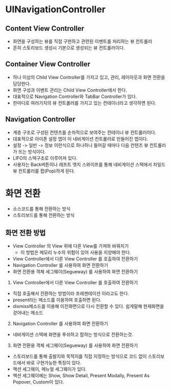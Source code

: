 # UINavigationController

## Content View Controller
- 화면을 구성하는 뷰를 직접 구현하고 관련된 이벤트를 처리하는 뷰 컨트롤러
- 흔히 스토리보드 생성시 기본으로 생성되는 뷰 컨트롤러이다.

## Container View Controller
- 하나 이상의 Child View Controller를 가지고 있고, 관리, 레이아웃과 화면 전환을 담당한다.
- 화면 구성과 이벤트 관리는 Child View Controller에서 한다.
- 대표적으로 Navigation Controller와 TabBar Controller가 있다.
- 한마디로 여러가지의 뷰 컨트롤러를 가지고 있는 컨테이너라고 생각하면 된다.

## Navigation Controller
- 계층 구조로 구성된 컨텐츠를 순차적으로 보여주는 컨테이너 뷰 컨트롤러이다.
- 대표적으로 아이폰 설정 앱이 이 네비게이션 컨트롤러로 만들어진 엡이다.
- 설정 -> 일반 -> 정보 이런식으로 하나하나 들어갈 때마다 다음 컨텐츠 뷰 컨트롤러가 뜨는 방식이다. 
- LIFO의 스텍구조로 이루어져 있다.
- 사용자는 Back버튼이나 레프트 엣지 스와이프를 통해 네비게이션 스택에서 차일드 뷰 컨트롤러를 팝(Pop)하게 된다.

# 화면 전환
- 소스코드를 통해 전환하는 방식
- 스토리보드를 통해 전환하는 방식

## 화면 전환 방법
- View Controller 의 View 위에 다른 View를 가져와 바꿔치기 
    - 이 방법은 메모리 누수의 위험이 있어 사용을 지양해야 한다.
- View Controller에서 다른 View Controller 를 호출하여 전환하기 
- Navigation Controller 를 사용하여 화면 전환하기
- 화면 전환용 객체 세그웨이(Segueway) 를 사용하여 화면 전환하기

1. View Controller에서 다른 View Controller 를 호출하여 전환하기 
- 직접 호출해서 전환하는 방법이라 프레젠테이션 이라고도 한다.
- present라는 메소드를 이용하여 호출하면 된다.
- dismiss메소드를 이용해 이전화면으로 다시 전환할 수 있다. 쉽게말해 현재화면을 걷어내는 메소드

2. Navigation Controller 를 사용하여 화면 전환하기
- 네비게이션 스택에 화면을 푸쉬하고 팝하는 방식으로 전환하는것.

3. 화면 전환용 객체 세그웨이(Segueway) 를 사용하여 화면 전환하기
- 스토리보드를 통해 출발지와 목적지를 직접 지정하는 방식으로 코드 없이 스토리보드에서 바로 구현가능한 특징이 있다.
- 액션 세그웨이, 메뉴얼 세그웨이가 있다. 
- 액션 세그웨이에는 Show, Show Detail, Present Modally, Present As Popover, Custom이 있다.

